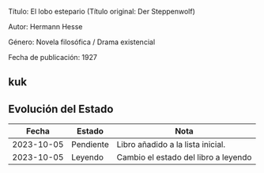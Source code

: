 Título: El lobo estepario (Título original: Der Steppenwolf)

Autor: Hermann Hesse

Género: Novela filosófica / Drama existencial

Fecha de publicación: 1927


kuk
---

## Evolución del Estado
| Fecha       | Estado       | Nota                                      |
|-------------|--------------|-------------------------------------------|
| 2023-10-05  | Pendiente    | Libro añadido a la lista inicial.         |
| 2023-10-05  | Leyendo      | Cambio el estado del libro a leyendo      |
